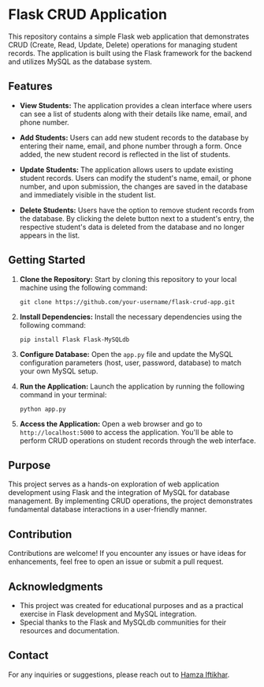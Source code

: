 # Flask CRUD Application

This repository contains a simple Flask web application that demonstrates CRUD (Create, Read, Update, Delete) operations for managing student records. The application is built using the Flask framework for the backend and utilizes MySQL as the database system.

## Features

- **View Students:** The application provides a clean interface where users can see a list of students along with their details like name, email, and phone number.

- **Add Students:** Users can add new student records to the database by entering their name, email, and phone number through a form. Once added, the new student record is reflected in the list of students.

- **Update Students:** The application allows users to update existing student records. Users can modify the student's name, email, or phone number, and upon submission, the changes are saved in the database and immediately visible in the student list.

- **Delete Students:** Users have the option to remove student records from the database. By clicking the delete button next to a student's entry, the respective student's data is deleted from the database and no longer appears in the list.

## Getting Started

1. **Clone the Repository:** Start by cloning this repository to your local machine using the following command:
   ```
   git clone https://github.com/your-username/flask-crud-app.git
   ```

2. **Install Dependencies:** Install the necessary dependencies using the following command:
   ```
   pip install Flask Flask-MySQLdb
   ```

3. **Configure Database:** Open the `app.py` file and update the MySQL configuration parameters (host, user, password, database) to match your own MySQL setup.

4. **Run the Application:** Launch the application by running the following command in your terminal:
   ```
   python app.py
   ```

5. **Access the Application:** Open a web browser and go to `http://localhost:5000` to access the application. You'll be able to perform CRUD operations on student records through the web interface.

## Purpose

This project serves as a hands-on exploration of web application development using Flask and the integration of MySQL for database management. By implementing CRUD operations, the project demonstrates fundamental database interactions in a user-friendly manner.

## Contribution

Contributions are welcome! If you encounter any issues or have ideas for enhancements, feel free to open an issue or submit a pull request.

## Acknowledgments

- This project was created for educational purposes and as a practical exercise in Flask development and MySQL integration.
- Special thanks to the Flask and MySQLdb communities for their resources and documentation.

## Contact

For any inquiries or suggestions, please reach out to [Hamza Iftikhar](hamzaifti627@email.com).
